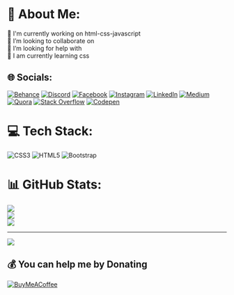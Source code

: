 # 💫 About Me:
🔭 I'm currently working on html-css-javascript<br>👯 I’m looking to collaborate on<br>🤝 I’m looking for help with<br>🌱 I am currently learning css<br>


## 🌐 Socials:
[![Behance](https://img.shields.io/badge/Behance-1769ff?logo=behance&logoColor=white)](https://behance.net/mehmetsagir) [![Discord](https://img.shields.io/badge/Discord-%237289DA.svg?logo=discord&logoColor=white)](https://discord.gg/Huskarl#8805) [![Facebook](https://img.shields.io/badge/Facebook-%231877F2.svg?logo=Facebook&logoColor=white)](https://facebook.com/mehmet.sagir.2334) [![Instagram](https://img.shields.io/badge/Instagram-%23E4405F.svg?logo=Instagram&logoColor=white)](https://instagram.com/thehuskarl) [![LinkedIn](https://img.shields.io/badge/LinkedIn-%230077B5.svg?logo=linkedin&logoColor=white)](https://linkedin.com/in/mehmet-sagir) [![Medium](https://img.shields.io/badge/Medium-12100E?logo=medium&logoColor=white)](https://medium.com/@@mehmetsagir2334) [![Quora](https://img.shields.io/badge/Quora-%23B92B27.svg?logo=Quora&logoColor=white)](https://quora.com/profile/Mehmet-SAĞIR) [![Stack Overflow](https://img.shields.io/badge/-Stackoverflow-FE7A16?logo=stack-overflow&logoColor=white)](https://stackoverflow.com/users/https://stackoverflow.com/users/21717143/mehmet-sagir) [![Codepen](https://img.shields.io/badge/Codepen-000000?style=for-the-badge&logo=codepen&logoColor=white)](https://codepen.io/Huskarl1) 

# 💻 Tech Stack:
![CSS3](https://img.shields.io/badge/css3-%231572B6.svg?style=flat&logo=css3&logoColor=white) ![HTML5](https://img.shields.io/badge/html5-%23E34F26.svg?style=flat&logo=html5&logoColor=white) ![Bootstrap](https://img.shields.io/badge/bootstrap-%23563D7C.svg?style=flat&logo=bootstrap&logoColor=white)
# 📊 GitHub Stats:
![](https://github-readme-stats.vercel.app/api?username=huskarl1&theme=vision-friendly-dark&hide_border=false&include_all_commits=true&count_private=false)<br/>
![](https://github-readme-streak-stats.herokuapp.com/?user=huskarl1&theme=vision-friendly-dark&hide_border=false)<br/>
![](https://github-readme-stats.vercel.app/api/top-langs/?username=huskarl1&theme=vision-friendly-dark&hide_border=false&include_all_commits=true&count_private=false&layout=compact)

---
[![](https://visitcount.itsvg.in/api?id=huskarl1&icon=0&color=0)](https://visitcount.itsvg.in)

  ## 💰 You can help me by Donating
  [![BuyMeACoffee](https://img.shields.io/badge/Buy%20Me%20a%20Coffee-ffdd00?style=for-the-badge&logo=buy-me-a-coffee&logoColor=black)](https://buymeacoffee.com/https://www.buymeacoffee.com/mehmetsagir) 

  
<!-- Proudly created with GPRM ( https://gprm.itsvg.in ) -->